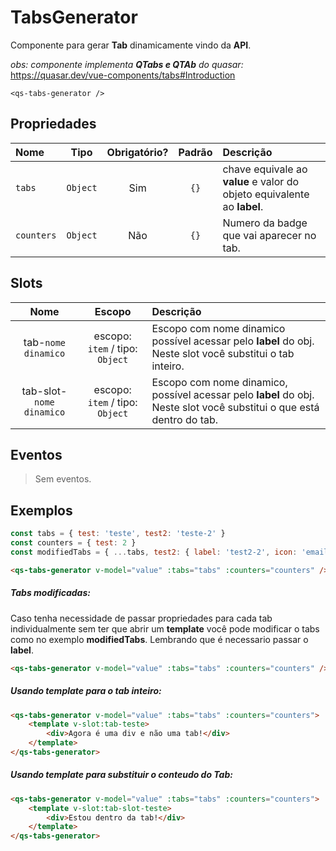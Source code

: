 # TabsGenerator

Componente para gerar  **Tab** dinamicamente vindo da **API**.

*obs: componente implementa **QTabs e QTAb** do quasar:* https://quasar.dev/vue-components/tabs#Introduction

```
<qs-tabs-generator />
```

## Propriedades

| Nome | Tipo | Obrigatório? | Padrão | Descrição |
|:-|:-:|:-:|:-:|:-|
| `tabs` | `Object` | Sim | `{}` | chave equivale ao **value** e valor do objeto equivalente ao **label**. |
| `counters` | `Object` | Não | `{}` | Numero da badge que vai aparecer no tab. |

## Slots

| Nome | Escopo | Descrição
|:-:|:-:|:-|
| tab-`nome dinamico` | escopo: `item` / tipo: `Object` | Escopo com nome dinamico possível acessar pelo **label** do obj. Neste slot você substitui o tab inteiro.
| tab-slot-`nome dinamico` | escopo: `item` / tipo: `Object` | Escopo com nome dinamico, possível acessar pelo **label** do obj. Neste slot você substitui o que está dentro do tab.

## Eventos

> Sem eventos.

## Exemplos

```js
const tabs = { test: 'teste', test2: 'teste-2' }
const counters = { test: 2 }
const modifiedTabs = { ...tabs, test2: { label: 'test2-2', icon: 'email' } }
```

```html
<qs-tabs-generator v-model="value" :tabs="tabs" :counters="counters" />
```

##### Tabs modificadas:
Caso tenha necessidade de passar propriedades para cada tab individualmente sem ter que abrir um **template** você pode modificar o tabs como no exemplo **modifiedTabs**. Lembrando que é necessario passar o **label**.
```html
<qs-tabs-generator v-model="value" :tabs="tabs" :counters="counters" />
```

##### Usando template para o tab inteiro:
```html
<qs-tabs-generator v-model="value" :tabs="tabs" :counters="counters">
	<template v-slot:tab-teste>
		<div>Agora é uma div e não uma tab!</div>
	</template>
</qs-tabs-generator>
```
##### Usando template para substituir o conteudo do Tab:
```html
<qs-tabs-generator v-model="value" :tabs="tabs" :counters="counters">
	<template v-slot:tab-slot-teste>
		<div>Estou dentro da tab!</div>
	</template>
</qs-tabs-generator>
```